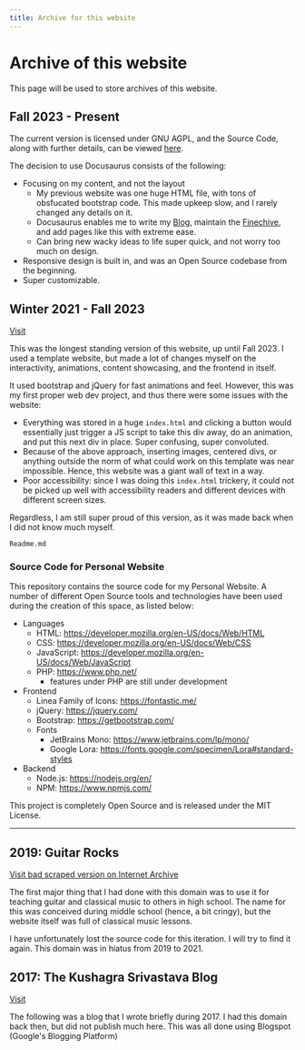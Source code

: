 ```yaml
---
title: Archive for this website
---
```


# Archive of this website

This page will be used to store archives of this website. 

## Fall 2023 - Present

The current version is licensed under GNU AGPL, and the Source Code, along with further details, can be viewed [here](source). 

The decision to use Docusaurus consists of the following:

* Focusing on my content, and not the layout
  * My previous website was one huge HTML file, with tons of obsfucated bootstrap code. This made upkeep slow, and I rarely changed any details on it.
  * Docusaurus enables me to write my [Blog](blog), maintain the [Finechive](/docs/category/the-finechive), and add pages like this with extreme ease.
  * Can bring new wacky ideas to life super quick, and not worry too much on design.
* Responsive design is built in, and was an Open Source codebase from the beginning.
* Super customizable.

## Winter 2021 - Fall 2023

[Visit](https://suobset.github.io/archive/web_v2/)

This was the longest standing version of this website, up until Fall 2023. I used a template website, but made a lot of changes myself on the interactivity, animations, content showcasing, and the frontend in itself. 

It used bootstrap and jQuery for fast animations and feel. However, this was my first proper web dev project, and thus there were some issues with the website:

* Everything was stored in a huge ```index.html``` and clicking a button would essentially just trigger a JS script to take this div away, do an animation, and put this next div in place. Super confusing, super convoluted. 
* Because of the above approach, inserting images, centered divs, or anything outside the norm of what could work on this template was near impossible. Hence, this website was a giant wall of text in a way.
* Poor accessibility: since I was doing this ```index.html``` trickery, it could not be picked up well with accessibility readers and different devices with different screen sizes.

Regardless, I am still super proud of this version, as it was made back when I did not know much myself.

```Readme.md```

### Source Code for Personal Website

This repository contains the source code for my Personal Website. A number of different Open Source tools and technologies have been used during the creation of this space, as listed below: 

* Languages
  * HTML: https://developer.mozilla.org/en-US/docs/Web/HTML
  * CSS: https://developer.mozilla.org/en-US/docs/Web/CSS
  * JavaScript: https://developer.mozilla.org/en-US/docs/Web/JavaScript
  * PHP: https://www.php.net/
    * features under PHP are still under development
* Frontend
  * Linea Family of Icons: https://fontastic.me/
  * jQuery: https://jquery.com/
  * Bootstrap: https://getbootstrap.com/
  * Fonts
    * JetBrains Mono: https://www.jetbrains.com/lp/mono/
    * Google Lora: https://fonts.google.com/specimen/Lora#standard-styles
* Backend
  * Node.js: https://nodejs.org/en/
  * NPM: https://www.npmjs.com/

This project is completely Open Source and is released under the MIT License. 

<hr />

## 2019: Guitar Rocks

[Visit bad scraped version on Internet Archive](https://web.archive.org/web/20191115142051/http://skushagra.com/)

The first major thing that I had done with this domain was to use it for teaching guitar and classical music to others in high school. The name for this was conceived during middle school (hence, a bit cringy), but the website itself was full of classical music lessons. 

I have unfortunately lost the source code for this iteration. I will try to find it again. This domain was in hiatus from 2019 to 2021. 

## 2017: The Kushagra Srivastava Blog

[Visit](https://suobset.github.io/archive/suobset.blogspot.com/)

The following was a blog that I wrote briefly during 2017. I had this domain back then, but did not publish much here. This was all done using Blogspot (Google's Blogging Platform)
